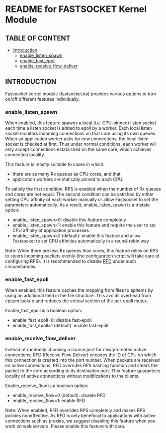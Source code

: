  README for FASTSOCKET Kernel Module
========================================================================

## TABLE OF CONTENT ##
* [Introduction](#introduction)
  * [enable_listen_spawn](#enable_listen_spawn)
  * [enable_fast_epoll](#enable_fast_epoll)
  * [enable_receive_flow_deliver](#enable_receive_flow_deliver)

## INTRODUCTION ##

Fastsocket kernel module (fastsocket.ko) provides various options to turn on/off
different features individually.

### enable_listen_spawn ###

When enabled, this feature spawns a local (i.e. CPU-pinned) listen socket each
time a listen socket is added to epoll by a worker. Each local listen socket
monitors incoming connections on that core using its own queues. When an
application worker asks for new connections, the local listen socket is checked
at first. Thus under normal conditions, each worker will only accept connections
established on the same core, which achieves connection locality.

This feature is mostly suitable to cases in which:
  * there are as many Rx queues as CPU cores, and that
  * application workers are statically pinned to each CPU.

To satisfy the first condition, RPS is enabled when the number of Rx queues and
cores are not equal. The second condition can be satisfied by either setting CPU
affinity of each worker manually or allow Fastsocket to set the parameters
automatically. As a result, enable_listen_spawn is a tristate option:

  * enable_listen_spawn=0: disable this feature completely
  * enable_listen_spawn=1: enable this feature and require the user to set CPU
    affinity of application processes.
  * enable_listen_spawn=2 (default): enable this feature and allow Fastsocket to
    set CPU affinities automatically in a round-robin way

Note: When there are less Rx queues than cores, this feature relies on RPS to
steers incoming packets evenly (the configuration script will take care of
configuring RPS). It is recommended to disable
[RFD](#enable_receive_flow_deliver) under such circumstances.

### enable_fast_epoll ###

When enabled, this feature caches the mapping from files to epitems by using an
additional field in the file structure. This avoids overhead from epitem lookup
and reduces the critical section of the per-epoll mutex.

Enable_fast_epoll is a boolean option:

  * enable_fast_epoll=0: disable fast-epoll
  * enable_fast_epoll=1 (default): enable fast-epoll

### enable_receive_flow_deliver ###

Instead of randomly choosing a source port for newly-created active connections,
RFD (Receive Flow Deliver) encodes the ID of CPU on which this connection is
created into the port number. When packets are received on active connections,
RFD overrides RPS hashing function and steers the packet to the core according
to its destination port. This feature guarantees locality of active connections
without modifications to the clients.

Enable_receive_flow is a boolean option:

  * enable_receive_flow=0 (default): disable RFD
  * enable_receive_flow=1: enable RFD

Note: When enabled, RFD overrides RPS completely and makes RPS policies
noneffective. As RFD is only beneficial to applications with active connections
such as proxies, we suggest disabling this feature when you work on web servers.
Please enable this feature with care.
